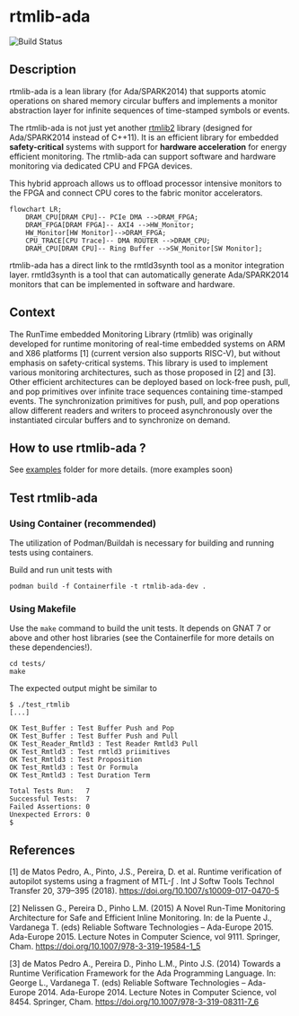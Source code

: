 # rtmlib-ada

![Build Status](https://github.com/anmaped/rtmlib-ada/actions/workflows/build.yml/badge.svg)


## Description

rtmlib-ada is a lean library (for Ada/SPARK2014) that supports atomic operations on shared memory circular buffers and implements a monitor abstraction layer for infinite sequences of time-stamped symbols or events.

The rtmlib-ada is not just yet another [rtmlib2](https://github.com/anmaped/rtmlib/tree/master) library (designed for Ada/SPARK2014 instead of C++11). It is an efficient library for embedded **safety-critical** systems with support for **hardware acceleration** for energy efficient monitoring. The rtmlib-ada can support software and hardware monitoring via dedicated CPU and FPGA devices.

This hybrid approach allows us to offload processor intensive monitors to the FPGA and connect CPU cores to the fabric monitor accelerators.

```mermaid
flowchart LR;
    DRAM_CPU[DRAM CPU]-- PCIe DMA -->DRAM_FPGA;
    DRAM_FPGA[DRAM FPGA]-- AXI4 -->HW_Monitor;
    HW_Monitor[HW Monitor]-->DRAM_FPGA;
    CPU_TRACE[CPU Trace]-- DMA ROUTER -->DRAM_CPU;
    DRAM_CPU[DRAM CPU]-- Ring Buffer -->SW_Monitor[SW Monitor];
```

rtmlib-ada has a direct link to the rmtld3synth tool as a monitor integration layer. rmtld3synth is a tool that can automatically generate Ada/SPARK2014 monitors that can be implemented in software and hardware.


## Context

The RunTime embedded Monitoring Library (rtmlib) was originally developed for runtime monitoring of real-time embedded systems on ARM and X86 platforms [1] (current version also supports RISC-V), but without emphasis on safety-critical systems. This library is used to implement various monitoring architectures, such as those proposed in [2] and [3]. Other efficient architectures can be deployed based on lock-free push, pull, and pop primitives over infinite trace sequences containing time-stamped events. The synchronization primitives for push, pull, and pop operations allow different readers and writers to proceed asynchronously over the instantiated circular buffers and to synchronize on demand.


## How to use rtmlib-ada ?

See [examples](examples/) folder for more details. (more examples soon)


## Test rtmlib-ada

### Using Container (recommended)

The utilization of Podman/Buildah is necessary for building and running tests using containers.

Build and run unit tests with
```
podman build -f Containerfile -t rtmlib-ada-dev .
```

### Using Makefile

Use the `make` command to build the unit tests. It depends on GNAT 7 or above and other host libraries (see the Containerfile for more details on these dependencies!).

```
cd tests/
make
```

The expected output might be similar to
```
$ ./test_rtmlib
[...]

OK Test_Buffer : Test Buffer Push and Pop
OK Test_Buffer : Test Buffer Push and Pull
OK Test_Reader_Rmtld3 : Test Reader Rmtld3 Pull
OK Test_Rmtld3 : Test rmtld3 priimitives
OK Test_Rmtld3 : Test Proposition
OK Test_Rmtld3 : Test Or Formula
OK Test_Rmtld3 : Test Duration Term

Total Tests Run:   7
Successful Tests:  7
Failed Assertions: 0
Unexpected Errors: 0
$
```


## References

[1] de Matos Pedro, A., Pinto, J.S., Pereira, D. et al. Runtime verification of autopilot systems using a fragment of MTL-∫ . Int J Softw Tools Technol Transfer 20, 379–395 (2018). https://doi.org/10.1007/s10009-017-0470-5

[2] Nelissen G., Pereira D., Pinho L.M. (2015) A Novel Run-Time Monitoring Architecture for Safe and Efficient Inline Monitoring. In: de la Puente J., Vardanega T. (eds) Reliable Software Technologies – Ada-Europe 2015. Ada-Europe 2015. Lecture Notes in Computer Science, vol 9111. Springer, Cham. https://doi.org/10.1007/978-3-319-19584-1_5

[3] de Matos Pedro A., Pereira D., Pinho L.M., Pinto J.S. (2014) Towards a Runtime Verification Framework for the Ada Programming Language. In: George L., Vardanega T. (eds) Reliable Software Technologies – Ada-Europe 2014. Ada-Europe 2014. Lecture Notes in Computer Science, vol 8454. Springer, Cham. https://doi.org/10.1007/978-3-319-08311-7_6
